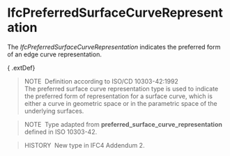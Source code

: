 # IfcPreferredSurfaceCurveRepresentation

The _IfcPreferredSurfaceCurveRepresentation_ indicates the preferred form of an edge curve representation.

{ .extDef}
> NOTE&nbsp; Definition according to ISO/CD 10303-42:1992  
> The preferred surface curve representation type is used to indicate the preferred form of representation for a surface curve, which is either a curve in geometric space or in the parametric space of the underlying surfaces.

> NOTE&nbsp; Type adapted from **preferred_surface_curve_representation** defined in ISO 10303-42.

> HISTORY&nbsp; New type in IFC4 Addendum 2.
